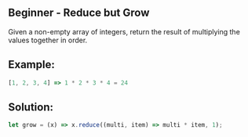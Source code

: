 
## Beginner - Reduce but Grow

Given a non-empty array of integers, return the result of multiplying the values together in order.


## Example:

```javascript
[1, 2, 3, 4] => 1 * 2 * 3 * 4 = 24
```

## Solution:

```javascript
let grow = (x) => x.reduce((multi, item) => multi * item, 1);
```


